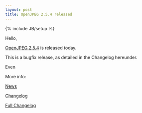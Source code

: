 ```yaml
---
layout: post
title: OpenJPEG 2.5.4 released
---
```

{% include JB/setup %}

Hello,

[OpenJPEG 2.5.4](https://github.com/uclouvain/openjpeg/releases/tag/v2.5.4) is released today.

This is a bugfix release, as detailed in the Changelog hereunder.

Even

More info:

[News](https://github.com/uclouvain/openjpeg/blob/v2.5.4/NEWS.md)

[Changelog](https://github.com/uclouvain/openjpeg/blob/v2.5.4/CHANGELOG.md)

[Full Changelog](https://github.com/uclouvain/openjpeg/compare/v2.5.3...v2.5.4)
